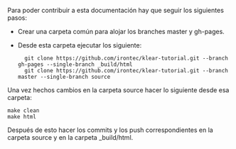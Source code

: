 Para poder contribuir a esta documentación hay que seguir los siguientes pasos:

* Crear una carpeta común para alojar los branches master y gh-pages.
 
* Desde esta carpeta ejecutar los siguiente:

        git clone https://github.com/irontec/klear-tutorial.git --branch gh-pages --single-branch _build/html
        git clone https://github.com/irontec/klear-tutorial.git --branch master --single-branch source

Una vez hechos cambios en la carpeta source hacer lo siguiente desde esa carpeta:

    make clean
    make html

Después de esto hacer los commits y los push correspondientes en la carpeta source y en la carpeta _build/html.
